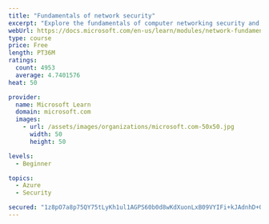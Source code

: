 ```yaml
---
title: "Fundamentals of network security"
excerpt: "Explore the fundamentals of computer networking security and monitoring."
webUrl: https://docs.microsoft.com/en-us/learn/modules/network-fundamentals-2/
type: course
price: Free
length: PT36M
ratings:
  count: 4953
  average: 4.7401576
heat: 50

provider:
  name: Microsoft Learn
  domain: microsoft.com
  images:
    - url: /assets/images/organizations/microsoft.com-50x50.jpg
      width: 50
      height: 50

levels:
  - Beginner

topics:
  - Azure
  - Security

secured: "1z8pO7a8p75QY75tLyKh1ul1AGPS60b0d8wKdXuonLxB09VYIFi+kJAdnhD+Onw30tWVMQ3e1xfOZZStXPut+uGHhbXMwW23bHuLB/wbBrrYTF//W87T2mbLy2RWaapX1qfEqsDZUhLPn4KxCVzB4iPFEXqvHuGtoBZrJfzgSPlTU47DyALpgorl71qk2XX6dFQWhwqvJuFqXjQOQGOFxcuOuti3ip7ZU5+WNPCU4MqQPObBwGZeAZYZbkFGc8m7dwOoUnuA1rdW/FNaWq959fssQ5mVbow8NYfb2nD0SOhssbQF/bNR0jFgQ0YvPIgvcrYyQVsqL7j+AIZfJOe36l8Eaz1W041SVsDDlH4d4fphaaZQ85WuLMm+wuNlATYHHrFBZlzXDjIpAHMzUHcAhWvtFp6bHIcB2ptt2RGnoXo=;hG+xIfOfjeCxfOdhRklo2Q=="
---
```


